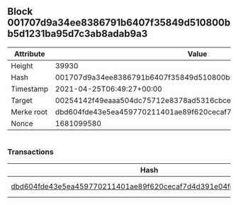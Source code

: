 ## Block 001707d9a34ee8386791b6407f35849d510800bb5d1231ba95d7c3ab8adab9a3

Attribute | Value
--- | ---
Height | 39930
Hash | 001707d9a34ee8386791b6407f35849d510800bb5d1231ba95d7c3ab8adab9a3
Timestamp | 2021-04-25T06:49:27+00:00
Target | 00254142f49eaaa504dc75712e8378ad5316cbcead634704b3734b6271167cc4
Merke root | dbd604fde43e5ea459770211401ae89f620cecaf7d4d391e04fd089492ca760c
Nonce | 1681099580

```

```

### Transactions

Hash | Amount
--- | ---
[dbd604fde43e5ea459770211401ae89f620cecaf7d4d391e04fd089492ca760c](dbd604fde43e5ea459770211401ae89f620cecaf7d4d391e04fd089492ca760c.md) | 10.00000000 SKEPTI 
